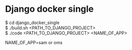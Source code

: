 # Django docker single

$ cd django_docker_single  
$ ./build.sh <PATH_TO_DJANGO_PROJECT>  
$ ./code  <PATH_TO_DJANGO_PROJECT>   <NAME_OF_APP>  

NAME_OF_APP=sam or oms  